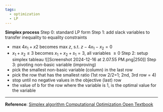 ```yaml
---
tags:
  - optimization
  - LP
---
```

**Simplex process**
Step 0: standard LP form
Step 1: add slack variables to transfer inequality to equality constraints
- max $4x_1+x2$ becomes max $z$, s.t. $z-4x_1-x_2=0$
- $x_1+x_2\leq 3$ becomes $x_1+x_2+s_1 = 3$, all variables $\geq 0$
Step 2: setup simplex tableau
	![[Screenshot 2024-12-16 at 2.07.55 PM.png|250]]
Step 3: pivoting non-basic variable (improving)
- pick the smallest non-basic variable (column) in the last row
- pick the row that has the smallest ratio (1st row 2/2=1; 2nd, 3rd row = 4)
- stop until no negative values in the objective (last) row
- the value of b for the row where the variable is 1, is the optimal value for the variable


---
**Reference**:
[Simplex algorithm Computational Optimization Open Textbook](https://optimization.cbe.cornell.edu/index.php?title=Simplex_algorithm)
